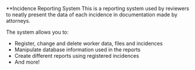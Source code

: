 **Incidence Reporting System
This is a reporting system used by reviewers to neatly present the data of each incidence in documentation made by attorneys.

The system allows you to:
- Register, change and delete worker data, files and incidences
- Manipulate database information used in the reports
- Create different reports using registered incidences
- And more!
